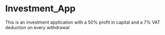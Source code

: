 # Investment_App
This is an investment application with a 50% profit in capital and a 7% VAT deduction on every withdrawal
